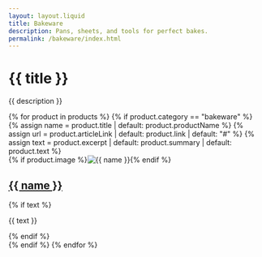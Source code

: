 ```yaml
---
layout: layout.liquid
title: Bakeware
description: Pans, sheets, and tools for perfect bakes.
permalink: /bakeware/index.html
---
```


<h1 class="category-title">{{ title }}</h1>
<p class="category-subtitle">{{ description }}</p>

<div class="articles-grid">
  {% for product in products %}
    {% if product.category == "bakeware" %}
      {% assign name = product.title | default: product.productName %}
      {% assign url  = product.articleLink | default: product.link | default: "#" %}
      {% assign text = product.excerpt | default: product.summary | default: product.text %}
      <article class="article">
        {% if product.image %}<img src="{{ product.image }}" alt="{{ name }}" class="article-image">{% endif %}
        <div class="article-content">
          <h2 class="article-title"><a href="{{ url }}">{{ name }}</a></h2>
          {% if text %}<p class="article-excerpt">{{ text }}</p>{% endif %}
        </div>
      </article>
    {% endif %}
  {% endfor %}
</div>

